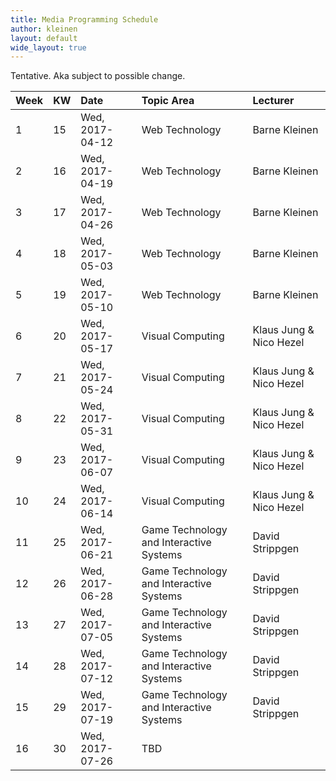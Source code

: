 ```yaml
---
title: Media Programming Schedule
author: kleinen
layout: default
wide_layout: true
---
```


Tentative. Aka subject to possible change.

| Week | KW | Date            | Topic Area                              | Lecturer                |
|:-----|:---|:----------------|:----------------------------------------|:------------------------|
| 1    | 15 | Wed, 2017-04-12 | Web Technology                          | Barne Kleinen           |
| 2    | 16 | Wed, 2017-04-19 | Web Technology                          | Barne Kleinen           |
| 3    | 17 | Wed, 2017-04-26 | Web Technology                          | Barne Kleinen           |
| 4    | 18 | Wed, 2017-05-03 | Web Technology                          | Barne Kleinen           |
| 5    | 19 | Wed, 2017-05-10 | Web Technology                          | Barne Kleinen           |
| 6    | 20 | Wed, 2017-05-17 | Visual Computing                        | Klaus Jung & Nico Hezel |
| 7    | 21 | Wed, 2017-05-24 | Visual Computing                        | Klaus Jung & Nico Hezel |
| 8    | 22 | Wed, 2017-05-31 | Visual Computing                        | Klaus Jung & Nico Hezel |
| 9    | 23 | Wed, 2017-06-07 | Visual Computing                        | Klaus Jung & Nico Hezel |
| 10   | 24 | Wed, 2017-06-14 | Visual Computing                        | Klaus Jung & Nico Hezel |
| 11   | 25 | Wed, 2017-06-21 | Game Technology and Interactive Systems | David Strippgen         |
| 12   | 26 | Wed, 2017-06-28 | Game Technology and Interactive Systems | David Strippgen         |
| 13   | 27 | Wed, 2017-07-05 | Game Technology and Interactive Systems | David Strippgen         |
| 14   | 28 | Wed, 2017-07-12 | Game Technology and Interactive Systems | David Strippgen         |
| 15   | 29 | Wed, 2017-07-19 | Game Technology and Interactive Systems | David Strippgen         |
| 16   | 30 | Wed, 2017-07-26 | TBD                                     |                         |
